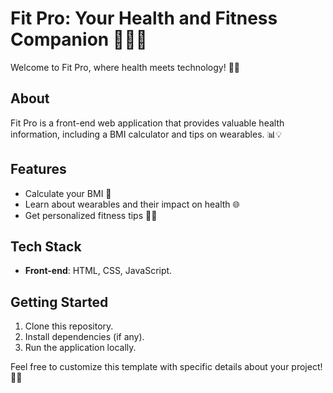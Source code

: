 # Fit Pro: Your Health and Fitness Companion 🏋️‍♂️🥦

Welcome to Fit Pro, where health meets technology! 💪🌟

## About
Fit Pro is a front-end web application that provides valuable health information, including a BMI calculator and tips on wearables. 📊💡

## Features
- Calculate your BMI 📏
- Learn about wearables and their impact on health 🌐
- Get personalized fitness tips 🏃‍♀️

## Tech Stack
- **Front-end**: HTML, CSS, JavaScript.

## Getting Started
1. Clone this repository.
2. Install dependencies (if any).
3. Run the application locally.

Feel free to customize this template with specific details about your project! 🎉✨
